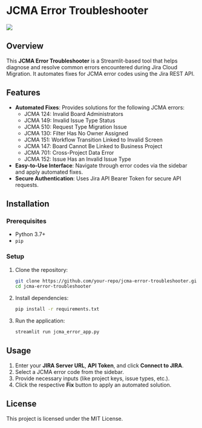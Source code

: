 # JCMA Error Troubleshooter

![](jiroctopus.png)

## Overview
This **JCMA Error Troubleshooter** is a Streamlit-based tool that helps diagnose and resolve common errors encountered during Jira Cloud Migration. It automates fixes for JCMA error codes using the Jira REST API.

## Features
- **Automated Fixes**: Provides solutions for the following JCMA errors:
  - JCMA 124: Invalid Board Administrators
  - JCMA 149: Invalid Issue Type Status
  - JCMA 510: Request Type Migration Issue
  - JCMA 130: Filter Has No Owner Assigned
  - JCMA 151: Workflow Transition Linked to Invalid Screen
  - JCMA 147: Board Cannot Be Linked to Business Project
  - JCMA 701: Cross-Project Data Error
  - JCMA 152: Issue Has an Invalid Issue Type
- **Easy-to-Use Interface**: Navigate through error codes via the sidebar and apply automated fixes.
- **Secure Authentication**: Uses Jira API Bearer Token for secure API requests.

## Installation
### Prerequisites
- Python 3.7+
- `pip`

### Setup
1. Clone the repository:
   ```sh
   git clone https://github.com/your-repo/jcma-error-troubleshooter.git
   cd jcma-error-troubleshooter
   ```
2. Install dependencies:
   ```sh
   pip install -r requirements.txt
   ```
3. Run the application:
   ```sh
   streamlit run jcma_error_app.py
   ```

## Usage
1. Enter your **JIRA Server URL**, **API Token**, and click **Connect to JIRA**.
2. Select a JCMA error code from the sidebar.
3. Provide necessary inputs (like project keys, issue types, etc.).
4. Click the respective **Fix** button to apply an automated solution.

## License
This project is licensed under the MIT License.

